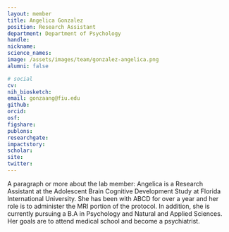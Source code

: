 ```yaml
---
layout: member
title: Angelica Gonzalez
position: Research Assistant
department: Department of Psychology
handle:
nickname:
science_names:
image: /assets/images/team/gonzalez-angelica.png
alumni: false

# social
cv:
nih_biosketch:
email: gonzaang@fiu.edu
github:
orcid:
osf:
figshare:
publons:
researchgate:
impactstory:
scholar:
site:
twitter:
---
```


A paragraph or more about the lab member: Angelica is a Research Assistant at the Adolescent Brain Cognitive Development Study at Florida International University. She has been with ABCD for over a year and her role is to administer the MRI portion of the protocol. In addition, she is currently pursuing a B.A in Psychology and Natural and Applied Sciences. Her goals are to attend medical school and become a psychiatrist.
